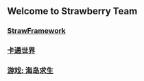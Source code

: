 ## Welcome to Strawberry Team 

### [StrawFramework](strawframework)

### [卡通世界](pi)

### [游戏: 海岛求生](million)
